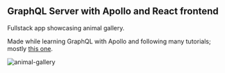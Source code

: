 ## GraphQL Server with Apollo and React frontend

Fullstack app showcasing animal gallery.

Made while learning GraphQL with Apollo and following many tutorials; mostly [this one](https://www.youtube.com/watch?v=CFrKTrMJIBY&t=24s&ab_channel=LaithHarb).

![animal-gallery](https://user-images.githubusercontent.com/63558019/149676173-3f25648a-7de7-4135-9081-b52c878bc7d2.gif)
